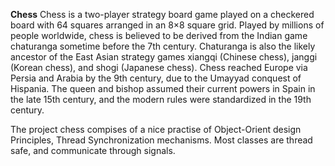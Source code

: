 **Chess**
Chess is a two-player strategy board game played on a checkered board with 64 squares arranged in an 8×8 square grid. Played by millions of people worldwide, chess is believed to be derived from the Indian game chaturanga sometime before the 7th century. Chaturanga is also the likely ancestor of the East Asian strategy games xiangqi (Chinese chess), janggi (Korean chess), and shogi (Japanese chess). Chess reached Europe via Persia and Arabia by the 9th century, due to the Umayyad conquest of Hispania. The queen and bishop assumed their current powers in Spain in the late 15th century, and the modern rules were standardized in the 19th century.


The project chess compises of a nice practise of Object-Orient design Principles, Thread Synchronization mechanisms. Most classes are thread safe, and communicate through signals.